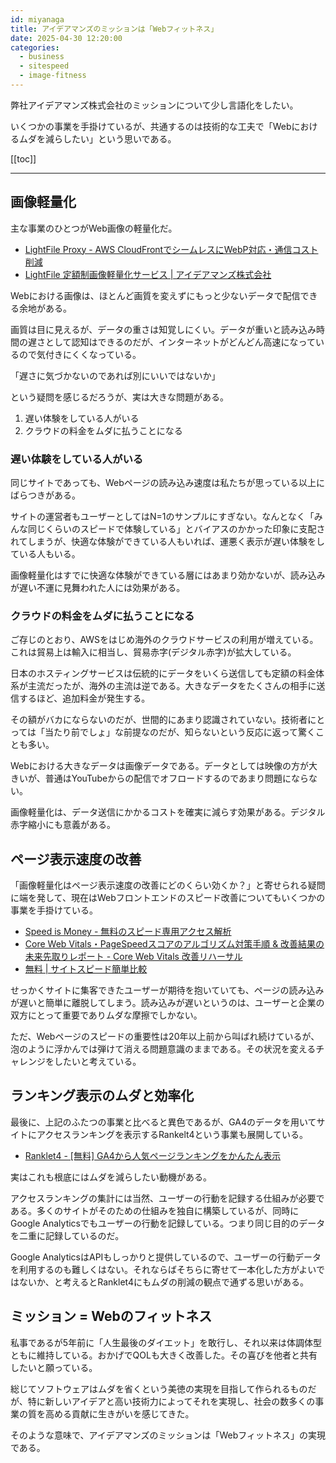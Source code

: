 ```yaml
---
id: miyanaga
title: アイデアマンズのミッションは「Webフィットネス」
date: 2025-04-30 12:20:00
categories:
  - business
  - sitespeed
  - image-fitness
---
```


弊社アイデアマンズ株式会社のミッションについて少し言語化をしたい。

いくつかの事業を手掛けているが、共通するのは技術的な工夫で「Webにおけるムダを減らしたい」という思いである。

[[toc]]

---

## 画像軽量化

主な事業のひとつがWeb画像の軽量化だ。

- [LightFile Proxy - AWS CloudFrontでシームレスにWebP対応・通信コスト削減](https://www.lightfile-proxy.net/)
- [LightFile 定額制画像軽量化サービス | アイデアマンズ株式会社](https://www.ideamans.com/lightfile/)

Webにおける画像は、ほとんど画質を変えずにもっと少ないデータで配信できる余地がある。

画質は目に見えるが、データの重さは知覚しにくい。データが重いと読み込み時間の遅さとして認知はできるのだが、インターネットがどんどん高速になっているので気付きにくくなっている。

「遅さに気づかないのであれば別にいいではないか」

という疑問を感じるだろうが、実は大きな問題がある。

1. 遅い体験をしている人がいる
2. クラウドの料金をムダに払うことになる

### 遅い体験をしている人がいる

同じサイトであっても、Webページの読み込み速度は私たちが思っている以上にばらつきがある。

サイトの運営者もユーザーとしてはN=1のサンプルにすぎない。なんとなく「みんな同じくらいのスピードで体験している」とバイアスのかかった印象に支配されてしまうが、快適な体験ができている人もいれば、運悪く表示が遅い体験をしている人もいる。

画像軽量化はすでに快適な体験ができている層にはあまり効かないが、読み込みが遅い不運に見舞われた人には効果がある。

### クラウドの料金をムダに払うことになる

ご存じのとおり、AWSをはじめ海外のクラウドサービスの利用が増えている。これは貿易上は輸入に相当し、貿易赤字(デジタル赤字)が拡大している。

日本のホスティングサービスは伝統的にデータをいくら送信しても定額の料金体系が主流だったが、海外の主流は逆である。大きなデータをたくさんの相手に送信するほど、追加料金が発生する。

その額がバカにならないのだが、世間的にあまり認識されていない。技術者にとっては「当たり前でしょ」な前提なのだが、知らないという反応に返って驚くことも多い。

Webにおける大きなデータは画像データである。データとしては映像の方が大きいが、普通はYouTubeからの配信でオフロードするのであまり問題にならない。

画像軽量化は、データ送信にかかるコストを確実に減らす効果がある。デジタル赤字縮小にも意義がある。

## ページ表示速度の改善

「画像軽量化はページ表示速度の改善にどのくらい効くか？」と寄せられる疑問に端を発して、現在はWebフロントエンドのスピード改善についてもいくつかの事業を手掛けている。

- [Speed is Money - 無料のスピード専用アクセス解析](https://speedis.money/)
- [Core Web Vitals・PageSpeedスコアのアルゴリズム対策手順 &amp; 改善結果の未来先取りレポート - Core Web Vitals 改善リハーサル](https://www.ideamans.com/lp1/core-web-vitals-rehearsal/)
- [無料 | サイトスピード簡単比較](https://sitespeed-hikaku.com/)

せっかくサイトに集客できたユーザーが期待を抱いていても、ページの読み込みが遅いと簡単に離脱してしまう。読み込みが遅いというのは、ユーザーと企業の双方にとって重要でありムダな摩擦でしかない。

ただ、Webページのスピードの重要性は20年以上前から叫ばれ続けているが、泡のように浮かんでは弾けて消える問題意識のままである。その状況を変えるチャレンジをしたいと考えている。

## ランキング表示のムダと効率化

最後に、上記のふたつの事業と比べると異色であるが、GA4のデータを用いてサイトにアクセスランキングを表示するRankelt4という事業も展開している。

- [Ranklet4 - \[無料\] GA4から人気ページランキングをかんたん表示](https://ranklet4.com/)

実はこれも根底にはムダを減らしたい動機がある。

アクセスランキングの集計には当然、ユーザーの行動を記録する仕組みが必要である。多くのサイトがそのための仕組みを独自に構築しているが、同時にGoogle Analyticsでもユーザーの行動を記録している。つまり同じ目的のデータを二重に記録しているのだ。

Google AnalyticsはAPIもしっかりと提供しているので、ユーザーの行動データを利用するのも難しくはない。それならばそちらに寄せて一本化した方がよいではないか、と考えるとRanklet4にもムダの削減の観点で通ずる思いがある。

## ミッション = Webのフィットネス

私事であるが5年前に「人生最後のダイエット」を敢行し、それ以来は体調体型ともに維持している。おかげでQOLも大きく改善した。その喜びを他者と共有したいと願っている。

総じてソフトウェアはムダを省くという美徳の実現を目指して作られるものだが、特に新しいアイデアと高い技術力によってそれを実現し、社会の数多くの事業の質を高める貢献に生きがいを感じてきた。

そのような意味で、アイデアマンズのミッションは「Webフィットネス」の実現である。
